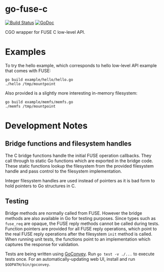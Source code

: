 go-fuse-c
=========

[![Build Status](https://travis-ci.org/vgough/go-fuse-c.svg)](https://travis-ci.org/vgough/go-fuse-c)
[![GoDoc](https://godoc.org/github.com/vgough/go-fuse-c?status.svg)](http://godoc.org/github.com/vgough/go-fuse-c/fuse)

CGO wrapper for FUSE C low-level API.

# Examples

To try the hello example, which corresponds to hello low-level API example
that comes with FUSE:

````
go build example/hello/hello.go
./hello /tmp/mountpoint
````

Also provided is a slightly more interesting in-memory filesystem:

````
go build example/memfs/memfs.go
./memfs /tmp/mountpoint
````

# Development Notes

## Bridge functions and filesystem handles

The C bridge functions handle the initial FUSE operation callbacks.  They call through to static Go
functions which are exported in the bridge code.  These static functions lookup the filesystem from
the provided filesystem handle and pass control to the filesystem implementation.

Integer filesystem handles are used instead of pointers as it is bad form to hold pointers to Go
structures in C.

## Testing

Bridge methods are normally called from FUSE.  However the bridge methods are also available in Go
for testing purposes.  Since types such as `fuse_req` are opaque, the FUSE reply methods cannot be
called during tests.  Function pointers are provided for all FUSE reply operations, which point
to the real FUSE reply operations after the filesystem `init` method is called.  When running unit
tests, the functions point to an implementation which captures the response for validation.

Tests are being written using [GoConvey](https://github.com/smartystreets/goconvey).  Run
`go test -v ./...` to execute tests once.  For an automatically-updating web UI, install and
run `$GOPATH/bin/goconvey`.


